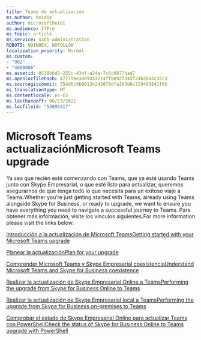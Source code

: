 ```yaml
---
title: Teams de actualización
ms.author: heidip
author: microsoftheidi
ms.audience: ITPro
ms.topic: article
ms.service: o365-administration
ROBOTS: NOINDEX, NOFOLLOW
localization_priority: Normal
ms.custom:
- "982"
- "4000006"
ms.assetid: 0530bbd2-255c-434f-a24a-7c6c0877bad7
ms.openlocfilehash: 477796e3a89333214ff8892f345f24b2b43c35c3
ms.sourcegitcommit: 554d0c9b90134243078dfa363d6c729495841f6b
ms.translationtype: MT
ms.contentlocale: es-ES
ms.lasthandoff: 06/23/2021
ms.locfileid: "53095417"
---
```

# <a name="microsoft-teams-upgrade"></a><span data-ttu-id="c8ed5-102">Microsoft Teams actualización</span><span class="sxs-lookup"><span data-stu-id="c8ed5-102">Microsoft Teams upgrade</span></span>

<span data-ttu-id="c8ed5-103">Ya sea que recién esté comenzando con Teams, que ya esté usando Teams junto con Skype Empresarial, o que esté listo para actualizar, queremos asegurarnos de que tenga todo lo que necesita para un exitoso viaje a Teams.</span><span class="sxs-lookup"><span data-stu-id="c8ed5-103">Whether you’re just getting started with Teams, already using Teams alongside Skype for Business, or ready to upgrade, we want to ensure you have everything you need to navigate a successful journey to Teams.</span></span> <span data-ttu-id="c8ed5-104">Para obtener más información, visite los vínculos siguientes.</span><span class="sxs-lookup"><span data-stu-id="c8ed5-104">For more information please visit the links below.</span></span>

[<span data-ttu-id="c8ed5-105">Introducción a la actualización de Microsoft Teams</span><span class="sxs-lookup"><span data-stu-id="c8ed5-105">Getting started with your Microsoft Teams upgrade</span></span>](/MicrosoftTeams/upgrade-start-here)

[<span data-ttu-id="c8ed5-106">Planear la actualización</span><span class="sxs-lookup"><span data-stu-id="c8ed5-106">Plan for your upgrade</span></span>](/MicrosoftTeams/upgrade-plan-journey)

[<span data-ttu-id="c8ed5-107">Comprender Microsoft Teams y Skype Empresarial coexistencia</span><span class="sxs-lookup"><span data-stu-id="c8ed5-107">Understand Microsoft Teams and Skype for Business coexistence</span></span>](/MicrosoftTeams/teams-and-skypeforbusiness-coexistence-and-interoperability)

[<span data-ttu-id="c8ed5-108">Realizar la actualización de Skype Empresarial Online a Teams</span><span class="sxs-lookup"><span data-stu-id="c8ed5-108">Performing the upgrade from Skype for Business Online to Teams</span></span>](/MicrosoftTeams/upgrade-to-teams-execute-skypeforbusinessonline)

[<span data-ttu-id="c8ed5-109">Realizar la actualización de Skype Empresarial local a Teams</span><span class="sxs-lookup"><span data-stu-id="c8ed5-109">Performing the upgrade from Skype for Business on-premises to Teams</span></span>](/MicrosoftTeams/upgrade-to-teams-execute-skypeforbusinesshybridonprem)
 
[<span data-ttu-id="c8ed5-110">Comprobar el estado de Skype Empresarial Online para actualizar Teams con PowerShell</span><span class="sxs-lookup"><span data-stu-id="c8ed5-110">Check the status of Skype for Business Online to Teams upgrade with PowerShell</span></span>](/powershell/module/skype/get-csteamsupgradestatus?view=skype-ps)